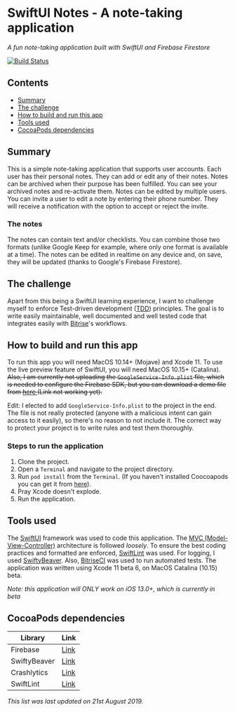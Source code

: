 
# SwiftUI Notes - A note-taking application

_A fun note-taking application built with SwiftUI and Firebase Firestore_

[![Build Status](https://app.bitrise.io/app/b7628e99a194aec0/status.svg?token=e3x-ClVKJ1Q6ulnsjLG70A)](https://app.bitrise.io/app/b7628e99a194aec0)

## Contents
* [Summary](#summary)
* [The challenge](#the-challenge)
* [How to build and run this app](#how-to-build-and-run-this-app)
* [Tools used](#tools-used)
* [CocoaPods dependencies](#cocoapods-dependencies)

## Summary
This is a simple note-taking application that supports user accounts. Each user has their personal notes. They can add or edit any of their notes. Notes can be archived when their purpose has been fulfilled. You can see your archived notes and re-activate them. Notes can be edited by multiple users. You can invite a user to edit a note by entering their phone number. They will receive a notification with the option to accept or reject the invite.

### The notes
The notes can contain text and/or checklists. You can combine those two formats (unlike Google Keep for example, where only one format is available at a time). The notes can be edited in realtime on any device and, on save, they will be updated (thanks to Google's Firebase Firestore).

## The challenge
Apart from this being a SwiftUI learning experience, I want to challenge myself to enforce Test-driven development ([TDD](https://en.wikipedia.org/wiki/Test-driven_development)) principles. The goal is to write easily maintainable, well documented and well tested code that integrates easily with [Bitrise](https://www.bitrise.io)'s workflows.

## How to build and run this app

To run this app you will need MacOS 10.14+ (Mojave) and Xcode 11. To use the live preview feature of SwiftUI, you will need MacOS 10.15+ (Catalina). ~~Also, I am currently not uploading the `GoogleService-Info.plist` file, which is needed to configure the Firebase SDK, but you can download a demo file from [here ]()(Link not working yet).~~ 

Edit: I elected to add `GoogleService-Info.plist` to the project in the end. The file is not really protected (anyone with a malicious intent can gain access to it easily), so there's no reason to not include it. The correct way to protect your project is to write rules and test them thoroughly.

### Steps to run the application

1. Clone the project.
2. Open a `Terminal` and navigate to the project directory.
3. Run `pod install` from the `Terminal`. (If you haven't installed Coocoapods you can get it from [here](https://cocoapods.org/)).
4. Pray Xcode doesn't explode.
5. Run the application.

## Tools used

The [SwiftUI](https://developer.apple.com/documentation/swiftui) framework was used to code this application. The [MVC (Model-View-Controller)](https://en.wikipedia.org/wiki/Model%E2%80%93view%E2%80%93controller) architecture is followed _loosely_. To ensure the best coding practices and formatted are enforced, [SwiftLint](https://github.com/realm/SwiftLint) was used. For logging, I used [SwiftyBeaver](https://github.com/SwiftyBeaver/SwiftyBeaver). Also, [BitriseCI](https://bitrise.io) was used to run automated tests. The application was written using Xcode 11 beta 6, on MacOS Catalina (10.15) beta.

_Note: this application will ONLY work on iOS 13.0+, which is currently in beta_

## CocoaPods dependencies

| Library | Link |
| ------- | ---- |
| Firebase | [Link](https://github.com/firebase/firebase-ios-sdk)|
| SwiftyBeaver | [Link](https://github.com/SwiftyBeaver/SwiftyBeaver)|
| Crashlytics | [Link](https://fabric.io/kits/ios/crashlytics)|
| SwiftLint | [Link](https://github.com/realm/SwiftLint)|

_This list was last updated on 21st August 2019._
